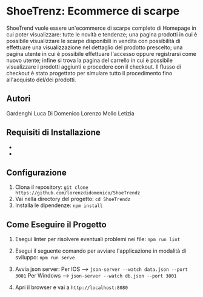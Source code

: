 # ShoeTrenz: Ecommerce di scarpe

ShoeTrend vuole essere un'ecommerce di scarpe completo di Homepage in cui poter visualizzare: tutte le novità e tendenze; una pagina prodotti in cui è possibile visualizzare le scarpe disponibili in vendita con possibilità di effettuare una visualizzazione nel dettaglio del prodotto prescelto; una pagina utente in cui è possibile effettuare l'accesso oppure registrarsi come nuovo utente; infine si trova la pagina del carrello in cui è possibile visualizzare i prodotti aggiunti e procedere con il checkout. Il flusso di checkout è stato progettato per simulare tutto il procedimento fino all'acquisto del/dei prodotti.

## Autori

Gardenghi Luca
Di Domenico Lorenzo
Mollo Letizia

## Requisiti di Installazione

-
-

## Configurazione

1. Clona il repository: `git clone https://github.com/lorenzdidomenico/ShoeTrendz`
2. Vai nella directory del progetto: `cd ShoeTrendz`
3. Installa le dipendenze: `npm install`

## Come Eseguire il Progetto

1. Esegui linter per risolvere eventuali problemi nei file: `npm run lint`

2. Esegui il seguente comando per avviare l'applicazione in modalità di sviluppo: `npm run serve`

3. Avvia json server:
   Per IOS --> `json-server --watch data.json --port 3001`
   Per Windows --> `json-server --watch db.json --port 3001`

4. Apri il browser e vai a `http://localhost:8080`
